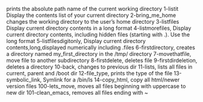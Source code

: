 prints the absolute path name of the current working directory
1-listit Display the contents list of your current directory
2-bring_me_home changes the working directory to the user’s home directory
3-listfiles Display current directory contents in a long format
4-listmorefiles, Display current directory contents, including hidden files (starting with .). Use the long format
5-listfilesdigitonly, Display current directory contents,long,displayed numerically including .files
6-firstdirectory, creates a directory named my_first_directory in the /tmp/ directory
7-movethatfile, move file to another subdirectory
8-firstdelete, deletes file
9-firstdirdeletion, deletes a directory
10-back, changes to previous dir
11-lists, lists all files in current, parent and /boot dir
12-file_type, prints the type of the file
13-symbolic_link, Symlink for a /bin/ls
14-copy_html, copy all html/newer version files
100-lets_move, moves all files beginning with uppercase to new dir
101-clean_emacs, removes all files ending with ~
